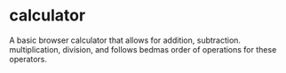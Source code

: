 # calculator
A basic browser calculator that allows for addition, subtraction. multiplication, division, and follows bedmas order of operations for these operators.